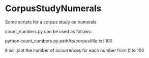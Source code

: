 # CorpusStudyNumerals
Some scripts for a corpus study on numerals

count_numbers.py can be used as follows:

python count_numbers.py path/to/corpus/file.txt 100

it will plot the number of occurrences for each number from 0 to 100